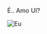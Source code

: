 
É..
Amo UI?

![Eu](https://github-readme-stats.vercel.app/api/top-langs/?username=peticali&layout=compact&theme=radical)
